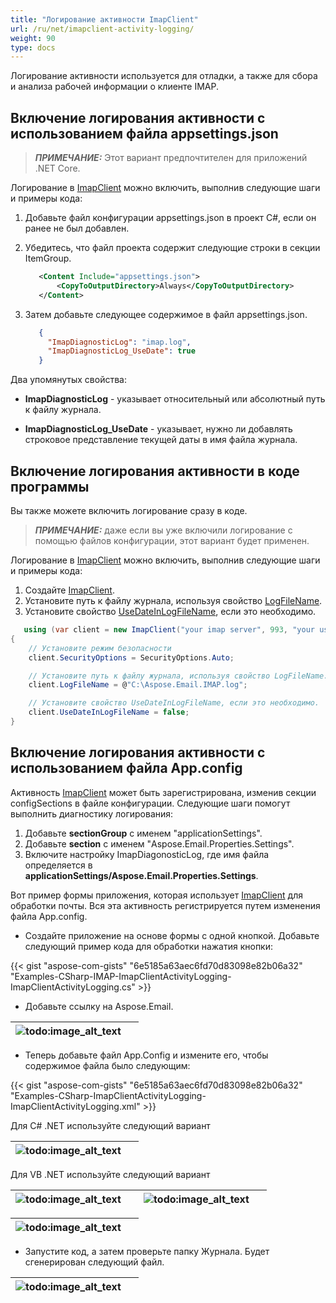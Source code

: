 ```yaml
---
title: "Логирование активности ImapClient"
url: /ru/net/imapclient-activity-logging/
weight: 90
type: docs
---
```


Логирование активности используется для отладки, а также для сбора и анализа рабочей информации о клиенте IMAP.

## **Включение логирования активности с использованием файла appsettings.json**

> **_ПРИМЕЧАНИЕ:_** Этот вариант предпочтителен для приложений .NET Core.

Логирование в [ImapClient](https://reference.aspose.com/email/net/aspose.email.clients.imap/imapclient/) можно включить, выполнив следующие шаги и примеры кода:

1. Добавьте файл конфигурации appsettings.json в проект C#, если он ранее не был добавлен.
2. Убедитесь, что файл проекта содержит следующие строки в секции ItemGroup.

   ```xml
      <Content Include="appsettings.json">
          <CopyToOutputDirectory>Always</CopyToOutputDirectory>
      </Content>
   ```

3. Затем добавьте следующее содержимое в файл appsettings.json.

   ```json
      {
        "ImapDiagnosticLog": "imap.log",
        "ImapDiagnosticLog_UseDate": true
      }
   ```

Два упомянутых свойства:

- **ImapDiagnosticLog** - указывает относительный или абсолютный путь к файлу журнала.

- **ImapDiagnosticLog_UseDate** - указывает, нужно ли добавлять строковое представление текущей даты в имя файла журнала.

## **Включение логирования активности в коде программы**

Вы также можете включить логирование сразу в коде.

> **_ПРИМЕЧАНИЕ:_** даже если вы уже включили логирование с помощью файлов конфигурации, этот вариант будет применен.

Логирование в [ImapClient](https://reference.aspose.com/email/net/aspose.email.clients.imap/imapclient/) можно включить, выполнив следующие шаги и примеры кода:

1. Создайте [ImapClient](https://reference.aspose.com/email/net/aspose.email.clients.imap/imapclient/).
2. Установите путь к файлу журнала, используя свойство [LogFileName](https://reference.aspose.com/email/net/aspose.email.clients/emailclient/logfilename/).
3. Установите свойство [UseDateInLogFileName](https://reference.aspose.com/email/net/aspose.email.clients/emailclient/usedateinlogfilename/), если это необходимо.

```cs
   using (var client = new ImapClient("your imap server", 993, "your username", "your password"))
{
    // Установите режим безопасности
    client.SecurityOptions = SecurityOptions.Auto;

    // Установите путь к файлу журнала, используя свойство LogFileName.
    client.LogFileName = @"C:\Aspose.Email.IMAP.log";

    // Установите свойство UseDateInLogFileName, если это необходимо.
    client.UseDateInLogFileName = false;
}
```

## **Включение логирования активности с использованием файла App.config**

Активность [ImapClient](https://reference.aspose.com/email/net/aspose.email.clients.imap/imapclient/) может быть зарегистрирована, изменив секции configSections в файле конфигурации. Следующие шаги помогут выполнить диагностику логирования:

1. Добавьте **sectionGroup** с именем "applicationSettings".
1. Добавьте **section** с именем "Aspose.Email.Properties.Settings".
1. Включите настройку ImapDiagonosticLog, где имя файла определяется в **applicationSettings/Aspose.Email.Properties.Settings**.

Вот пример формы приложения, которая использует [ImapClient](https://reference.aspose.com/email/net/aspose.email.clients.imap/imapclient/) для обработки почты. Вся эта активность регистрируется путем изменения файла App.config.

- Создайте приложение на основе формы с одной кнопкой. Добавьте следующий пример кода для обработки нажатия кнопки:

{{< gist "aspose-com-gists" "6e5185a63aec6fd70d83098e82b06a32" "Examples-CSharp-IMAP-ImapClientActivityLogging-ImapClientActivityLogging.cs" >}}

- Добавьте ссылку на Aspose.Email.

|![todo:image_alt_text](imapclient-activity-logging_1.png)| |
| :- | :- |

- Теперь добавьте файл App.Config и измените его, чтобы содержимое файла было следующим:

{{< gist "aspose-com-gists" "6e5185a63aec6fd70d83098e82b06a32" "Examples-CSharp-ImapClientActivityLogging-ImapClientActivityLogging.xml" >}}

Для C# .NET используйте следующий вариант

|![todo:image_alt_text](imapclient-activity-logging_2.png)| |
| :- | :- |
Для VB .NET используйте следующий вариант

|![todo:image_alt_text](imapclient-activity-logging_2.png)| |![todo:image_alt_text](imapclient-activity-logging_4.png)| |
| :- | :- | :- | :- |

|![todo:image_alt_text](imapclient-activity-logging_5.png)| |
| :- | :- |

- Запустите код, а затем проверьте папку Журнала. Будет сгенерирован следующий файл.

|![todo:image_alt_text](imapclient-activity-logging_6.png)| |
| :- | :- |